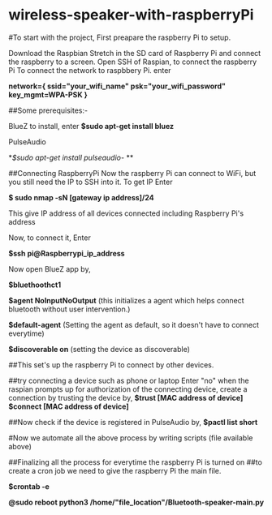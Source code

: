 # wireless-speaker-with-raspberryPi  
#To start with the project, First preapare the raspberry Pi to setup.

Download the Raspbian Stretch in the SD card of Raspberry Pi and connect the raspberry to a screen.
Open SSH of Raspian, to connect the raspberry Pi 
To connect the network to raspbbery Pi. enter 

**network={
ssid="your_wifi_name"
psk="your_wifi_password"
key_mgmt=WPA-PSK
}**

##Some prerequisites:-

BlueZ
to install, enter
**$sudo apt-get install bluez**

PulseAudio

**$sudo apt-get install pulseaudio-* **

##Connecting RaspberryPi
Now the raspberry Pi can connect to WiFi, but you still need the IP to SSH into it. To get IP Enter

**$ sudo nmap -sN [gateway ip address]/24**

This give IP address of all devices connected including Raspberry Pi's address

Now, to connect it, Enter

**$ssh pi@Raspberrypi_ip_address**

Now open BlueZ app by,

**$bluethoothct1**  

**$agent NoInputNoOutput**
(this initializes a agent which helps connect bluetooth without user intervention.)

**$default-agent**
(Setting the agent as default, so it doesn't have to connect everytime)

**$discoverable on**
(setting the device as discoverable)

##This set's up the raspberry Pi to connect by other devices.

##try connecting a device such as phone or laptop
 Enter "no" when the raspian prompts up for authorization of the connecting device, create a connection by trusting the device by,
**$trust [MAC address of device]
$connect [MAC address of device]**

##Now check if the device is registered in PulseAudio by,
**$pactl list short**

#Now we automate all the above process by writing scripts (file available above) 

##Finalizing all the process for everytime the raspberry Pi is turned on
##to create a cron job we need to give the raspberry Pi the main file.

**$crontab -e**

**@sudo reboot python3 /home/"file_location"/Bluetooth-speaker-main.py**





